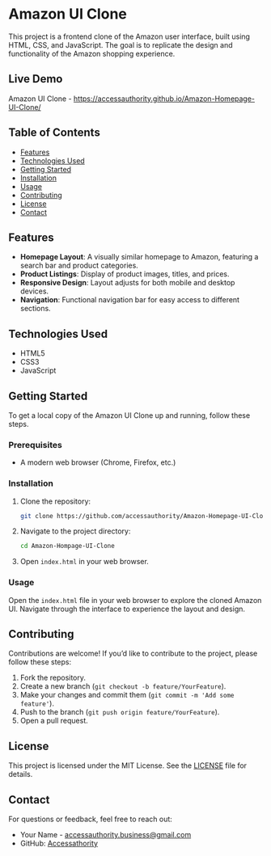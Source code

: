 
# Amazon UI Clone

This project is a frontend clone of the Amazon user interface, built using HTML, CSS, and JavaScript. The goal is to replicate the design and functionality of the Amazon shopping experience.
## Live Demo
Amazon UI Clone - https://accessauthority.github.io/Amazon-Homepage-UI-Clone/
## Table of Contents

- [Features](#features)
- [Technologies Used](#technologies-used)
- [Getting Started](#getting-started)
- [Installation](#installation)
- [Usage](#usage)
- [Contributing](#contributing)
- [License](#license)
- [Contact](#contact)

## Features

- **Homepage Layout**: A visually similar homepage to Amazon, featuring a search bar and product categories.
- **Product Listings**: Display of product images, titles, and prices.
- **Responsive Design**: Layout adjusts for both mobile and desktop devices.
- **Navigation**: Functional navigation bar for easy access to different sections.

## Technologies Used

- HTML5
- CSS3
- JavaScript

## Getting Started

To get a local copy of the Amazon UI Clone up and running, follow these steps.

### Prerequisites

- A modern web browser (Chrome, Firefox, etc.)

### Installation

1. Clone the repository:
   ```bash
   git clone https://github.com/accessauthority/Amazon-Homepage-UI-Clone.git
   ```

2. Navigate to the project directory:
   ```bash
   cd Amazon-Hompage-UI-Clone
   ```

3. Open `index.html` in your web browser.

### Usage

Open the `index.html` file in your web browser to explore the cloned Amazon UI. Navigate through the interface to experience the layout and design.

## Contributing

Contributions are welcome! If you’d like to contribute to the project, please follow these steps:

1. Fork the repository.
2. Create a new branch (`git checkout -b feature/YourFeature`).
3. Make your changes and commit them (`git commit -m 'Add some feature'`).
4. Push to the branch (`git push origin feature/YourFeature`).
5. Open a pull request.

## License

This project is licensed under the MIT License. See the [LICENSE](LICENSE) file for details.

## Contact

For questions or feedback, feel free to reach out:

- Your Name - [accessauthority.business@gmail.com](accessauthority.business@gmail.com)
- GitHub: [Accessathority](https://github.com/accessauthority)

